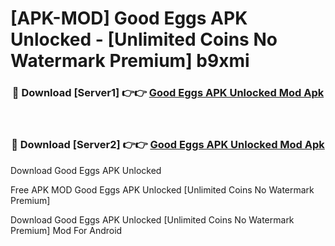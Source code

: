 # [APK-MOD] Good Eggs APK Unlocked - [Unlimited Coins No Watermark Premium] b9xmi



<div align="center">
<h3>🔴 Download [Server1] 👉👉 <a href="https://momento.my/?title=Good_Eggs_APK_Unlocked">Good Eggs APK Unlocked Mod Apk</a></h3><br>

<h3>🔴 Download [Server2] 👉👉 <a href="https://momento.my/?title=Good_Eggs_APK_Unlocked">Good Eggs APK Unlocked Mod Apk</a></h3>
</div>



Download Good Eggs APK Unlocked 

Free APK MOD Good Eggs APK Unlocked [Unlimited Coins No Watermark Premium]

Download Good Eggs APK Unlocked [Unlimited Coins No Watermark Premium] Mod For Android
